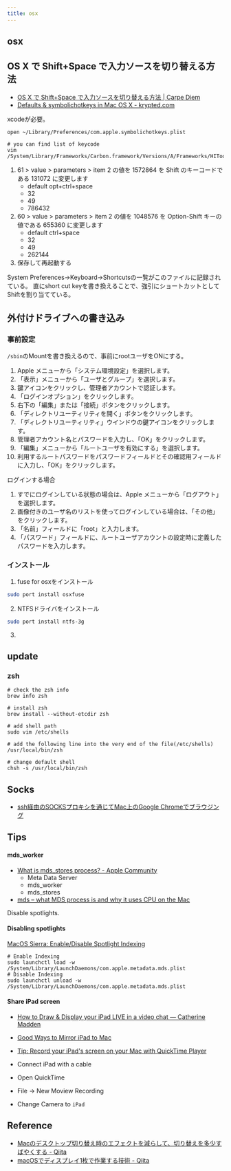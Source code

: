 ```yaml
---
title: osx
---
```


## osx

## OS X で Shift+Space で入力ソースを切り替える方法
* [OS X で Shift+Space で入力ソースを切り替える方法 | Carpe Diem](https://www.sssg.org/blogs/naoya/archives/2579)
* [Defaults & symbolichotkeys in Mac OS X - krypted.com](http://krypted.com/mac-os-x/defaults-symbolichotkeys/)

xcodeが必要。

```
open ~/Library/Preferences/com.apple.symbolichotkeys.plist
```

```
# you can find list of keycode
vim /System/Library/Frameworks/Carbon.framework/Versions/A/Frameworks/HIToolbox.framework/Versions/A/Headers/Events.h
```

1. 61 > value > parameters > item 2 の値を 1572864 を Shift のキーコードである 131072 に変更します
    * default opt+ctrl+space
    * 32
    * 49
    * 786432
2. 60 > value > parameters > item 2 の値を 1048576 を Option-Shift キーの値である 655360 に変更します
    * default ctrl+space
    * 32
    * 49
    * 262144
3. 保存して再起動する

System Preferences->Keyboard->Shortcutsの一覧がこのファイルに記録されている。
直にshort cut keyを書き換えることで、強引にショートカットとしてShiftを割り当てている。


## 外付けドライブへの書き込み

### 事前設定
`/sbin`のMountを書き換えるので、事前にrootユーザをONにする。
1. Apple メニューから「システム環境設定」を選択します。
2. 「表示」メニューから「ユーザとグループ」を選択します。
3. 鍵アイコンをクリックし、管理者アカウントで認証します。
4. 「ログインオプション」をクリックします。
5. 右下の「編集」または「接続」ボタンをクリックします。
6. 「ディレクトリユーティリティを開く」ボタンをクリックします。
7. 「ディレクトリユーティリティ」ウインドウの鍵アイコンをクリックします。
8. 管理者アカウント名とパスワードを入力し、「OK」をクリックします。
9. 「編集」メニューから「ルートユーザを有効にする」を選択します。
10. 利用するルートパスワードをパスワードフィールドとその確認用フィールドに入力し、「OK」をクリックします。

ログインする場合
1. すでにログインしている状態の場合は、Apple メニューから「ログアウト」を選択します。
2. 画像付きのユーザ名のリストを使ってログインしている場合は、「その他」をクリックします。
3. 「名前」フィールドに「root」と入力します。
4. 「パスワード」フィールドに、ルートユーザアカウントの設定時に定義したパスワードを入力します。


### インストール

1. fuse for osxをインストール
```zsh
sudo port install osxfuse
```
2. NTFSドライバをインストール
```zsh
sudo port install ntfs-3g
```
3. 

## update

### zsh

```shell
# check the zsh info
brew info zsh

# install zsh
brew install --without-etcdir zsh

# add shell path
sudo vim /etc/shells

# add the following line into the very end of the file(/etc/shells)
/usr/local/bin/zsh

# change default shell
chsh -s /usr/local/bin/zsh
```

## Socks
* [ssh経由のSOCKSプロキシを通じてMac上のGoogle Chromeでブラウジング](http://blog.wktk.co.jp/ja/entry/2014/03/11/ssh-socks-proxy-mac-chrome)

## Tips

#### mds_worker 
* [What is mds\_stores process? \- Apple Community](https://discussions.apple.com/thread/5595772)
    * Meta Data Server
    * mds_worker
    * mds_stores
* [mds – what MDS process is and why it uses CPU on the Mac](http://osxdaily.com/2010/08/05/mds-mac/)

Disable spotlights.

#### Disabling spotlights
[MacOS Sierra: Enable/Disable Spotlight Indexing](https://www.technipages.com/macos-sierra-enable-disable-spotlight)


```
# Enable Indexing
sudo launchctl load -w /System/Library/LaunchDaemons/com.apple.metadata.mds.plist
# Disable Indexing
sudo launchctl unload -w /System/Library/LaunchDaemons/com.apple.metadata.mds.plist
```

#### Share iPad screen
* [How to Draw & Display your iPad LIVE in a video chat — Catherine Madden](http://catherinemaddenrelay.com/blog/2017/12/20/ipadtutorial)
* [Good Ways to Mirror iPad to Mac](https://airmore.com/share-ipad-screen-on-mac.html)
* [Tip: Record your iPad's screen on your Mac with QuickTime Player](https://appleinsider.com/articles/18/03/26/tip-record-your-ipads-screen-on-your-mac-with-quicktime-player)


* Connect iPad with a cable
* Open QuickTime
* File -> New Moview Recording
* Change Camera to `iPad`

## Reference
* [Macのデスクトップ切り替え時のエフェクトを減らして、切り替えを多少すばやくする - Qiita](http://qiita.com/ikedakenno/items/58daf8a961f1813b3c1b)
* [macOSでディスプレイ1枚で作業する技術 - Qiita](http://qiita.com/saboyutaka/items/d6cfd2a2b60f1a374d60)
